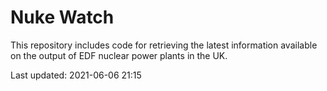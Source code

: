 # Nuke Watch

This repository includes code for retrieving the latest information available on the output of EDF nuclear power plants in the UK.

Last updated: 2021-06-06 21:15
